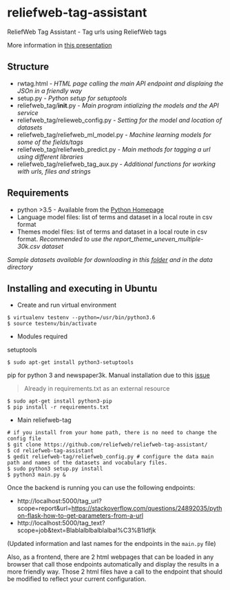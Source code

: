 # reliefweb-tag-assistant
ReliefWeb Tag Assistant - Tag urls using ReliefWeb tags

More information in [this presentation](https://docs.google.com/presentation/d/1p2t0mKYdAgVPQdC6cfNcnKIv_R3INUd0duuhaCGiq9A)

## Structure

- rwtag.html - *HTML page calling the main API endpoint and displaing the JSOn in a friendly way* 
- setup.py - *Python setup for setuptools*
- reliefweb_tag/__init__.py - *Main program intializing the models and the API service*
- reliefweb_tag/relieweb_config.py - *Setting for the model and location of datasets*
- reliefweb_tag/reliefweb_ml_model.py - *Machine learning models for some of the fields/tags*
- reliefweb_tag/reliefweb_predict.py - *Main methods for tagging a url using different libraries*
- reliefweb_tag/reliefweb_tag_aux.py - *Additional functions for working with urls, files and strings*

## Requirements

- python >3.5 - Available from the [Python Homepage](https://www.python.org/)
- Language model files: list of terms and dataset in a local route in csv format
- Themes model files: list of terms and dataset in a local route in csv format. *Recommended to use the report_theme_uneven_multiple-30k.csv dataset*

*Sample datasets available for downloading in this [folder](https://drive.google.com/drive/folders/1Bo5B4DjtCH-tUOretNQmZvvX90bUsdwd?usp=sharing) and in the data directory*

## Installing and executing in Ubuntu

- Create and run virtual environment

```
$ virtualenv testenv --python=/usr/bin/python3.6 
$ source testenv/bin/activate
```

- Modules required

 setuptools

```
$ sudo apt-get install python3-setuptools
```

 pip for python 3 and newspaper3k. Manual installation due to this [issue](https://github.com/codelucas/newspaper/issues/350)
 > Already in requirements.txt as an external resource

```
$ sudo apt-get install python3-pip
$ pip install -r requirements.txt

```

- Main reliefweb-tag 

```
# if you install from your home path, there is no need to change the config file
$ git clone https://github.com/reliefweb/reliefweb-tag-assistant/
$ cd reliefweb-tag-assistant
$ gedit reliefweb-tag/reliefweb_config.py # configure the data main path and names of the datasets and vocabulary files.
$ sudo python3 setup.py install
$ python3 main.py &
```

Once the backend is running you can use the following endpoints:

- http://localhost:5000/tag_url?scope=report&url=https://stackoverflow.com/questions/24892035/python-flask-how-to-get-parameters-from-a-url
- http://localhost:5000/tag_text?scope=job&text=Blablalblbalblalbal%C3%B1ldfjk

(Updated information and last names for the endpoints in the ```main.py``` file)

Also, as a frontend, there are 2 html webpages that can be loaded in any browser that call those endpoints automatically and display the results in a more friendly way. Those 2 html files have a call to the endpoint that should be modified to reflect your current configuration.


